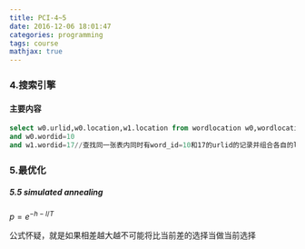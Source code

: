 ```yaml
---
title: PCI-4~5
date: 2016-12-06 18:01:47
categories: programming
tags: course
mathjax: true
---
```


### 4.搜索引擎

#### 主要内容

```sql
select w0.urlid,w0.location,w1.location from wordlocation w0,wordlocation w1 where w0.urlid=w1.urlid
and w0.wordid=10
and w1.wordid=17//查找同一张表内同时有word_id=10和17的urlid的记录并组合各自的location展现
```

### 5.最优化

<!-- more -->

##### 5.5 simulated annealing

$p=e^{-{h-l}/T}$

公式怀疑，就是如果相差越大越不可能将比当前差的选择当做当前选择

